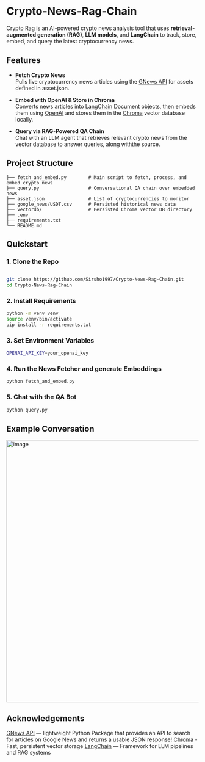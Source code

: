 # Crypto-News-Rag-Chain


Crypto Rag is an AI-powered crypto news analysis tool that uses **retrieval-augmented generation (RAG)**, **LLM models**, and **LangChain** to track, store, embed, and query the latest cryptocurrency news.

## Features

- **Fetch Crypto News**  
  Pulls live cryptocurrency news articles using the [GNews API]([https://polymarket.com/](https://github.com/ranahaani/GNews/)) for assets defined in asset.json.

- **Embed with OpenAI & Store in Chroma**  
 Converts news articles into [LangChain](https://www.langchain.com/) Document objects, then embeds them using [OpenAI](https://openai.com/) and stores them in the [Chroma](https://www.trychroma.com/) vector database locally.


- **Query via RAG-Powered QA Chain**  
  Chat with an LLM agent that retrieves relevant crypto news from the vector database to answer queries, along withthe  source.

##  Project Structure

```
├── fetch_and_embed.py        # Main script to fetch, process, and embed crypto news
├── query.py                  # Conversational QA chain over embedded news
├── asset.json                # List of cryptocurrencies to monitor
├── google_news/USDT.csv      # Persisted historical news data 
├── vectordb/                 # Persisted Chroma vector DB directory
├── .env                         
├── requirements.txt             
└── README.md

```

##  Quickstart

### 1. Clone the Repo

```bash

git clone https://github.com/Sirsho1997/Crypto-News-Rag-Chain.git
cd Crypto-News-Rag-Chain
```

### 2. Install Requirements
```bash
python -m venv venv
source venv/bin/activate  
pip install -r requirements.txt
```

### 3. Set Environment Variables

```bash
OPENAI_API_KEY=your_openai_key
```

### 4. Run the News Fetcher and generate Embeddings
```bash
python fetch_and_embed.py 
```

### 5.  Chat with the QA Bot
```bash
python query.py
```

## Example Conversation

<img width="687" alt="image" src="https://github.com/user-attachments/assets/209e932b-5985-4100-ade2-f49247980862" />


## Acknowledgements
[GNews API]([https://polymarket.com/](https://github.com/ranahaani/GNews/)) —  lightweight Python Package that provides an API to search for articles on Google News and returns a usable JSON response!
[Chroma](https://www.trychroma.com/) - Fast, persistent vector storage
[LangChain](https://www.langchain.com/) — Framework for LLM pipelines and RAG systems
